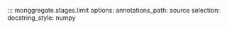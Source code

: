 ::: monggregate.stages.limit
    options:
      annotations_path: source
    selection:
      docstring_style: numpy
    